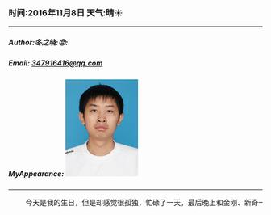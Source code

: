 ### 时间:2016年11月8日 天气:晴:sunny:
-----
#####   Author:冬之晓::angry::
#####   Email: 347916416@qq.com
#####   MyAppearance: ![MyAppearance](../MyPicture.JPG "我的头像")
----------

<pre>
    今天是我的生日，但是却感觉很孤独，忙碌了一天，最后晚上和金刚、新奇一起吃了顿饭，感觉好多了，估计明天就可以回去摊牌了。
</pre>